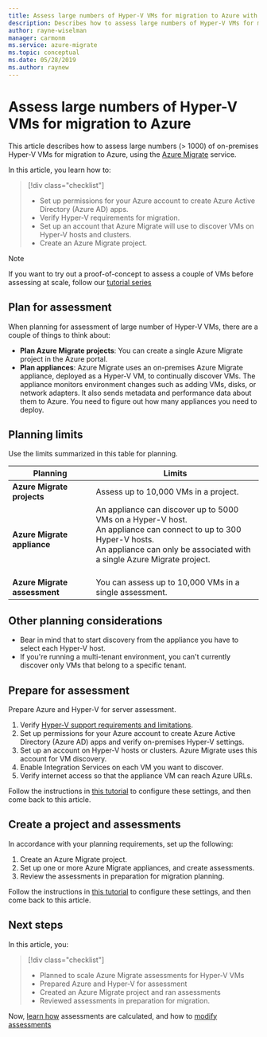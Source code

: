 ```yaml
---
title: Assess large numbers of Hyper-V VMs for migration to Azure with Azure Migrate | Microsoft Docs
description: Describes how to assess large numbers of Hyper-V VMs for migration to Azure using the Azure Migrate service.
author: rayne-wiselman
manager: carmonm
ms.service: azure-migrate
ms.topic: conceptual
ms.date: 05/28/2019
ms.author: raynew
---
```


# Assess large numbers of Hyper-V VMs for migration to Azure

This article describes how to assess large numbers (> 1000) of on-premises Hyper-V VMs for migration to Azure, using the [Azure Migrate](migrate-services-overview.md) service.

In this article, you learn how to:
> [!div class="checklist"]
> * Set up permissions for your Azure account to create Azure Active Directory (Azure AD) apps.
> * Verify Hyper-V requirements for migration.
> * Set up an account that Azure Migrate will use to discover VMs on Hyper-V hosts and clusters.
> * Create an Azure Migrate project.


> [!NOTE]
> If you want to try out a proof-of-concept to assess a couple of VMs before assessing at scale, follow our [tutorial series](tutorial-prepare-hyper-v.md)

## Plan for assessment

When planning for assessment of large number of Hyper-V VMs, there are a couple of things to think about:

- **Plan Azure Migrate projects**: You can create a single Azure Migrate project in the Azure portal.
- **Plan appliances**: Azure Migrate uses an on-premises Azure Migrate appliance, deployed as a Hyper-V VM, to continually discover VMs. The appliance monitors environment changes such as adding VMs, disks, or network adapters. It also sends metadata and performance data about them to Azure. You need to figure out how many appliances you need to deploy.


## Planning limits
 
Use the limits summarized in this table for planning.

**Planning** | **Limits**
--- | --- 
**Azure Migrate projects** | Assess up to 10,000 VMs in a project.
**Azure Migrate appliance** | An appliance can discover up to 5000 VMs on a Hyper-V host.<br/> An appliance can connect to up to 300 Hyper-V hosts.<br/> An appliance can only be associated with a single Azure Migrate project.<br/><br/> 
**Azure Migrate assessment** | You can assess up to 10,000 VMs in a single assessment.



## Other planning considerations

- Bear in mind that to start discovery from the appliance you have to select each Hyper-V host. 
- If you're running a multi-tenant environment, you can't currently discover only VMs that belong to a specific tenant. 

## Prepare for assessment

Prepare Azure and Hyper-V for server assessment. 

1. Verify [Hyper-V support requirements and limitations](migrate-support-matrix-hyper-v.md).
2. Set up permissions for your Azure account to create Azure Active Directory (Azure AD) apps and verify on-premises Hyper-V settings. 
3. Set up an account on Hyper-V hosts or clusters. Azure Migrate uses this account for VM discovery. 
4. Enable Integration Services on each VM you want to discover.
5. Verify internet access so that the appliance VM can reach Azure URLs.

Follow the instructions in [this tutorial](tutorial-prepare-hyper-v.md) to configure these settings, and then come back to this article.

## Create a project and assessments

In accordance with your planning requirements, set up the following:

1. Create an Azure Migrate project.
2. Set up one or more Azure Migrate appliances, and create assessments.
3. Review the assessments in preparation for migration planning.

Follow the instructions in [this tutorial](tutorial-assess-hyper-v.md) to configure these settings, and then come back to this article.
    

## Next steps

In this article, you:
 
> [!div class="checklist"] 
> * Planned to scale Azure Migrate assessments for Hyper-V VMs
> * Prepared Azure and Hyper-V for assessment
> * Created an Azure Migrate project and ran assessments
> * Reviewed assessments in preparation for migration.

Now, [learn how](concepts-assessment-calculation.md) assessments are calculated, and how to [modify assessments](how-to-modify-assessment.md)
